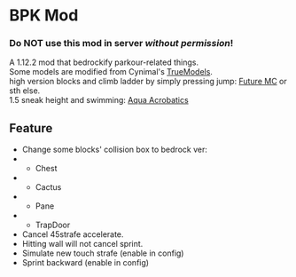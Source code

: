 # BPK Mod
### Do **NOT** use this mod in server *without permission*!
A 1.12.2 mod that bedrockify parkour-related things.\
Some models are modified from Cynimal's [TrueModels](https://www.curseforge.com/minecraft/texture-packs/truemodels).\
high version blocks and climb ladder by simply pressing jump: [Future MC](https://github.com/thedarkcolour/Future-MC) or sth else.\
1.5 sneak height and swimming: [Aqua Acrobatics](https://github.com/embeddedt/aquaacrobatics)
## Feature
- Change some blocks' collision box to bedrock ver:
- - Chest
- - Cactus
- - Pane
- - TrapDoor
- Cancel 45strafe accelerate.
- Hitting wall will not cancel sprint.
- Simulate new touch strafe (enable in config)
- Sprint backward (enable in config)
